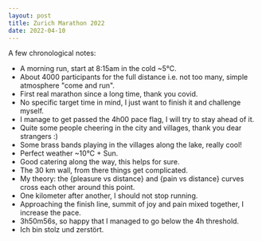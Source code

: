 ```yaml
---
layout: post
title: Zurich Marathon 2022
date: 2022-04-10
---
```


A few chronological notes:
- A morning run, start at 8:15am in the cold ~5°C.
- About 4000 participants for the full distance i.e. not too many, simple atmosphere "come and run".
- First real marathon since a long time, thank you covid.
- No specific target time in mind, I just want to finish it and challenge myself.
- I manage to get passed the 4h00 pace flag, I will try to stay ahead of it.
- Quite some people cheering in the city and villages, thank you dear strangers :)
- Some brass bands playing in the villages along the lake, really cool!
- Perfect weather ~10°C + Sun.
- Good catering along the way, this helps for sure.
- The 30 km wall, from there things get complicated.
- My theory: the {pleasure vs distance} and {pain vs distance} curves cross each other around this point.
- One kilometer after another, I should not stop running.
- Approaching the finish line, summit of joy and pain mixed together, I increase the pace.
- 3h50m56s, so happy that I managed to go below the 4h threshold.
- Ich bin stolz und zerstört.